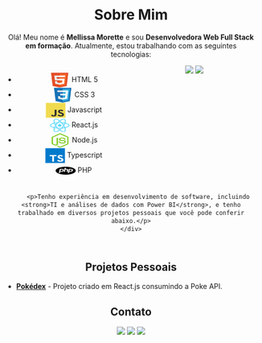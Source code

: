 <header>
    <div>
        <h1>Sobre Mim</h1>
        <p>Olá! Meu nome é <strong>Mellissa Morette</strong> e sou <strong>Desenvolvedora Web Full Stack em formação</strong>. Atualmente, estou trabalhando com as seguintes tecnologias:</p>
        <div style="display: flex;">
        <aside style="display: inline; width: 50em;">
            <ul>
          <li><img align="center" alt="Mel-HTML" height="30" width="40" src="https://raw.githubusercontent.com/devicons/devicon/master/icons/html5/html5-original.svg"> HTML 5</li>
          <li><img align="center" alt="Mel-CSS" height="30" width="40" src="https://raw.githubusercontent.com/devicons/devicon/master/icons/css3/css3-original.svg"> CSS 3</li>
          <li><img align="center" alt="Mel-Js" height="30" width="40" src="https://raw.githubusercontent.com/devicons/devicon/master/icons/javascript/javascript-original.svg"> Javascript</li>
          <li><img align="center" alt="Mel-React" height="30" width="40" src="https://raw.githubusercontent.com/devicons/devicon/master/icons/react/react-original.svg"> React.js</li>
          <li><img align="center" alt="Mel-Node" height="30" width="40" src="https://raw.githubusercontent.com/devicons/devicon/master/icons/nodejs/nodejs-original.svg"> Node.js</li>
          <li><img align="center" alt="Mel-Ts" height="30" width="40" src="https://raw.githubusercontent.com/devicons/devicon/master/icons/typescript/typescript-original.svg"> Typescript</li>
          <li><img align="center" alt="Mel-PHP" height="30" width="40" src="https://raw.githubusercontent.com/devicons/devicon/master/icons/php/php-plain.svg"> PHP</li>
        </ul>
        </aside>
        <aside style="width: 50em;>
            <a href="https://github.com/MelMorette">
          <img height="180em" src="https://github-readme-stats.vercel.app/api?username=MelMorette&show_icons=true&theme=onedark&include_all_commits=true&count_private=true"/>
          <img height="180em" src="https://github-readme-stats.vercel.app/api/top-langs/?username=MelMorette&layout=compact&langs_count=7&theme=onedark"/>
        </aside>
            </div>
        
        <p>Tenho experiência em desenvolvimento de software, incluindo <strong>TI e análises de dados com Power BI</strong>, e tenho trabalhado em diversos projetos pessoais que você pode conferir abaixo.</p>
    </div>
</header>
<main>
    <div>
        <div align="center">
            <h2>Projetos Pessoais</h2>
        </div>
        <ul>
          <li><a href="http://pokedex-mellissa-morette.surge.sh/"><strong>Pokédex</strong></a> - Projeto criado em React.js consumindo a Poke API.</li>
        </ul>
        <div align="center">
            <h2>Contato</h2>
        </div>
        <div align="center">
          <a href="https://instagram.com/mellissa_morette" target="_blank"><img src="https://img.shields.io/badge/-Instagram-%23E4405F?style=for-the-badge&logo=instagram&logoColor=white" target="_blank"></a>
  <a href = "mailto:contatomellissamorette@gmail.com"><img src="https://img.shields.io/badge/-Gmail-%23333?style=for-the-badge&logo=gmail&logoColor=white" target="_blank"></a>
  <a href="https://www.linkedin.com/in/mellissa-morette/" target="_blank"><img src="https://img.shields.io/badge/-LinkedIn-%230077B5?style=for-the-badge&logo=linkedin&logoColor=white" target="_blank"></a> 
        </div>
    </div>
</main>
<footer>
    <div style="display: inline_block" align="center"><br>
  
</div>
</footer>


  
